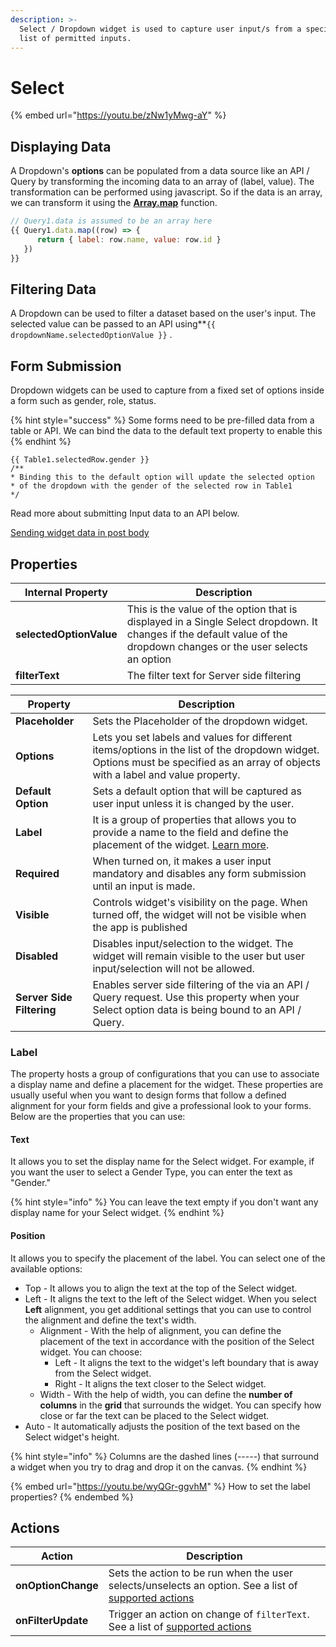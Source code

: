 ```yaml
---
description: >-
  ‌Select / Dropdown widget is used to capture user input/s from a specified
  list of permitted inputs.
---
```


# Select

{% embed url="https://youtu.be/zNw1yMwg-aY" %}

## Displaying Data

A Dropdown's **options** can be populated from a data source like an API / Query by transforming the incoming data to an array of (label, value). The transformation can be performed using javascript. So if the data is an array, we can transform it using the [**Array.map**](https://developer.mozilla.org/en-US/docs/Web/JavaScript/Reference/Global\_Objects/TypedArray/map) function.

```javascript
// Query1.data is assumed to be an array here
{{ Query1.data.map((row) => { 
      return { label: row.name, value: row.id } 
   }) 
}}
```

## Filtering Data

A Dropdown can be used to filter a dataset based on the user's input. The selected value can be passed to an API using\*\*`{{ dropdownName.selectedOptionValue }}` .

## **Form Submission**

Dropdown widgets can be used to capture from a fixed set of options inside a form such as gender, role, status.

{% hint style="success" %}
Some forms need to be pre-filled data from a table or API. We can bind the data to the default text property to enable this
{% endhint %}

```
{{ Table1.selectedRow.gender }}
/**
* Binding this to the default option will update the selected option 
* of the dropdown with the gender of the selected row in Table1
*/
```

Read more about submitting Input data to an API below.

[Sending widget data in post body](dropdown-1.md)

## Properties

| Internal Property       | Description                                                                                                                                                          |
| ----------------------- | -------------------------------------------------------------------------------------------------------------------------------------------------------------------- |
| **selectedOptionValue** | This is the value of the option that is displayed in a Single Select dropdown. It changes if the default value of the dropdown changes or the user selects an option |
| **filterText**          | The filter text for Server side filtering                                                                                                                            |

| Property                  | Description                                                                                                                                                                      |
| ------------------------- | -------------------------------------------------------------------------------------------------------------------------------------------------------------------------------- |
| **Placeholder**           | Sets the Placeholder of the dropdown widget.                                                                                                                                     |
| **Options**               | Lets you set labels and values for different items/options in the list of the dropdown widget. Options must be specified as an array of objects with a label and value property. |
| **Default Option**        | Sets a default option that will be captured as user input unless it is changed by the user.                                                                                      |
| **Label**                 | It is a group of properties that allows you to provide a name to the field and define the placement of the widget. [Learn more](dropdown-1.md#label).                            |
| **Required**              | When turned on, it makes a user input mandatory and disables any form submission until an input is made.                                                                         |
| **Visible**               | Controls widget's visibility on the page. When turned off, the widget will not be visible when the app is published                                                              |
| **Disabled**              | Disables input/selection to the widget. The widget will remain visible to the user but user input/selection will not be allowed.                                                 |
| **Server Side Filtering** | Enables server side filtering of the via an API / Query request. Use this property when your Select option data is being bound to an API / Query.                                |

### Label

The property hosts a group of configurations that you can use to associate a display name and define a placement for the widget. These properties are usually useful when you want to design forms that follow a defined alignment for your form fields and give a professional look to your forms. Below are the properties that you can use:

#### **Text**

It allows you to set the display name for the Select widget. For example, if you want the user to select a Gender Type, you can enter the text as "Gender."

{% hint style="info" %}
You can leave the text empty if you don't want any display name for your Select widget.
{% endhint %}

#### **Position**

It allows you to specify the placement of the label. You can select one of the available options:

* Top - It allows you to align the text at the top of the Select widget.
* Left - It aligns the text to the left of the Select widget. When you select **Left** alignment, you get additional settings that you can use to control the alignment and define the text's width.
  * Alignment - With the help of alignment, you can define the placement of the text in accordance with the position of the Select widget. You can choose:
    * Left - It aligns the text to the widget's left boundary that is away from the Select widget.
    * Right - It aligns the text closer to the Select widget.
  * Width - With the help of width, you can define the **number of columns** in the **grid** that surrounds the widget. You can specify how close or far the text can be placed to the Select widget.
* Auto - It automatically adjusts the position of the text based on the Select widget's height.

{% hint style="info" %}
Columns are the dashed lines (-----) that surround a widget when you try to drag and drop it on the canvas.
{% endhint %}

{% embed url="https://youtu.be/wyQGr-ggvhM" %}
How to set the label properties?
{% endembed %}

## Actions

| Action             | Description                                                                                                                                                 |
| ------------------ | ----------------------------------------------------------------------------------------------------------------------------------------------------------- |
| **onOptionChange** | Sets the action to be run when the user selects/unselects an option. See a list of [supported actions](../core-concepts/writing-code/appsmith-framework.md) |
| **onFilterUpdate** | Trigger an action on change of `filterText`. See a list of [supported actions](../core-concepts/writing-code/appsmith-framework.md)                         |
